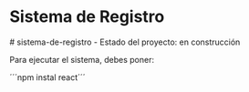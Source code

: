 <h1> Sistema de Registro </h1>
# sistema-de-registro
- Estado del proyecto: en construcción

Para ejecutar el sistema, debes poner:

´´´npm instal react´´´
